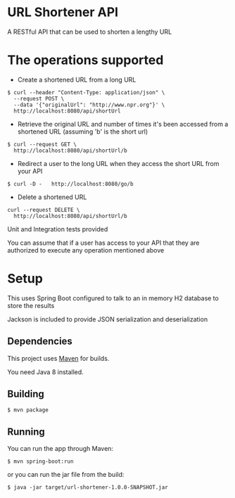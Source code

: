 
# URL Shortener API

A RESTful API that can be used to shorten a lengthy URL

# The operations supported

* Create a shortened URL from a long URL
```
$ curl --header "Content-Type: application/json" \
  --request POST \
  --data '{"originalUrl": "http://www.npr.org"}' \
  http://localhost:8080/api/shortUrl
```
* Retrieve the original URL and number of times it's been accessed from a shortened URL (assuming 'b' is the short url)
```
$ curl --request GET \
  http://localhost:8080/api/shortUrl/b
```
* Redirect a user to the long URL when they access the short URL from your API
```
$ curl -D -   http://localhost:8080/go/b
```
* Delete a shortened URL
```
curl --request DELETE \
  http://localhost:8080/api/shortUrl/b
```

Unit and Integration tests provided

You can assume that if a user has access to your API that they are authorized to execute any operation mentioned above


# Setup

This uses Spring Boot configured to talk to an in memory H2 database to store the results

Jackson is included to provide JSON serialization and deserialization

## Dependencies

This project uses [Maven](https://maven.apache.org) for builds.

You need Java 8 installed.


## Building

```
$ mvn package
```


## Running

You can run the app through Maven:

```
$ mvn spring-boot:run
```

or you can run the jar file from the build:

```
$ java -jar target/url-shortener-1.0.0-SNAPSHOT.jar
```




